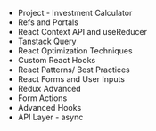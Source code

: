 
- Project - Investment Calculator
- Refs and Portals
- React Context API and useReducer
- Tanstack Query
- React Optimization Techniques
- Custom React Hooks
- React Patterns/ Best Practices
- React Forms and User Inputs
- Redux Advanced
- Form Actions
- Advanced Hooks
- API Layer - async 
